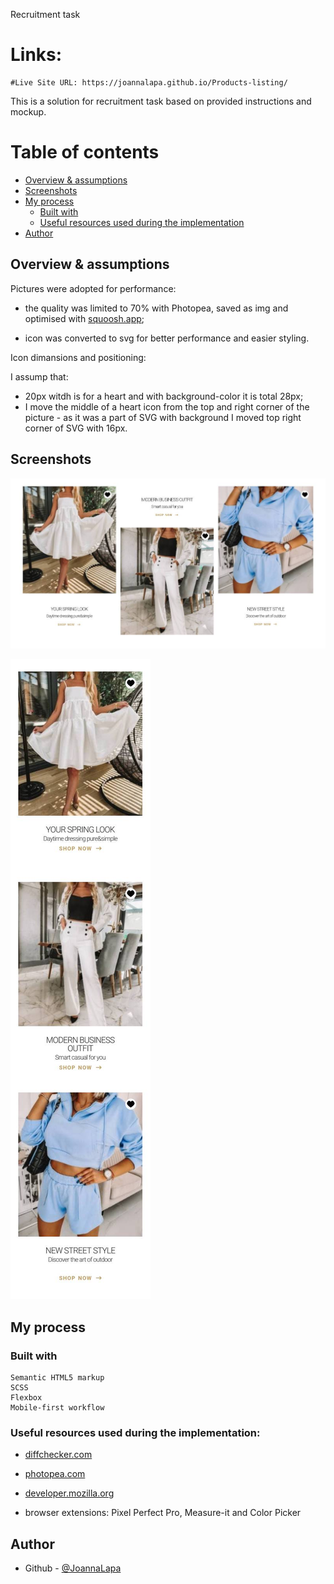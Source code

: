 Recruitment task

# Links:

    #Live Site URL: https://joannalapa.github.io/Products-listing/

This is a solution for recruitment task based on provided instructions and mockup.

# Table of contents

- [Overview & assumptions](#overview--assumptions)
- [Screenshots](#screenshots)
- [My process](#my-process)
    - [Built with](#built-with)
    - [Useful resources used during the implementation](#useful-resources-used-during-the-implementation)
- [Author](#author)

## Overview & assumptions

Pictures were adopted for performance:

- the quality was limited to 70% with Photopea, saved as img and optimised with [squoosh.app](https://squoosh.app);

- icon was converted to svg for better performance and easier styling.

Icon dimansions and positioning: 

I assump that: 

- 20px witdh is for a heart and with background-color it is total 28px; 
- I move the middle of a heart icon from the top and right corner of the picture - as it was a part of SVG with background I moved top right corner of SVG with 16px.

## Screenshots

![](./screenshots/desktop.jpg)

![](./screenshots/mobile.jpg)


## My process

### Built with

    Semantic HTML5 markup
    SCSS
    Flexbox
    Mobile-first workflow

### Useful resources used during the implementation:

- [diffchecker.com](https://www.diffchecker.com/image-compare/)

- [photopea.com](https://www.photopea.com/)

- [developer.mozilla.org](https://developer.mozilla.org/en-US/)

- browser extensions: Pixel Perfect Pro, Measure-it and Color Picker

## Author

- Github - [@JoannaLapa](https://github.com/settings/profile)
